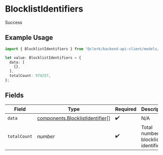 # BlocklistIdentifiers

Success

## Example Usage

```typescript
import { BlocklistIdentifiers } from "@clerk/backend-api-client/models/components";

let value: BlocklistIdentifiers = {
  data: [
    {},
  ],
  totalCount: 974257,
};
```

## Fields

| Field                                                                              | Type                                                                               | Required                                                                           | Description                                                                        |
| ---------------------------------------------------------------------------------- | ---------------------------------------------------------------------------------- | ---------------------------------------------------------------------------------- | ---------------------------------------------------------------------------------- |
| `data`                                                                             | [components.BlocklistIdentifier](../../models/components/blocklistidentifier.md)[] | :heavy_check_mark:                                                                 | N/A                                                                                |
| `totalCount`                                                                       | *number*                                                                           | :heavy_check_mark:                                                                 | Total number of blocklist identifiers<br/>                                         |